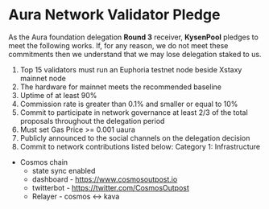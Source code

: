 # Aura Network Validator Pledge

As the Aura foundation delegation **Round 3** receiver, **KysenPool** pledges to meet the following works. If, for any reason, we do not meet these commitments then we understand that we may lose delegation staked to us.

1. Top 15 validators must run an Euphoria testnet node beside Xstaxy mainnet node
2. The hardware for mainnet meets the recommended baseline    
3. Uptime of at least 90%
4. Commission rate is greater than 0.1% and smaller or equal to 10%
5. Commit to participate in network governance at least 2/3 of the total proposals throughout the delegation period
6. Must set Gas Price >= 0.001 uaura
7. Publicly announced to the social channels on the delegation decision
8. Commit to network contributions listed below: 
Category 1: Infrastructure
- Cosmos chain
  - state sync enabled
  - dashboard - https://www.cosmosoutpost.io
  - twitterbot - https://twitter.com/CosmosOutpost
  - Relayer - cosmos <-> kava
